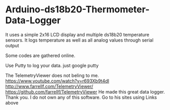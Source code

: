 # Arduino-ds18b20-Thermometer-Data-Logger
It uses a simple 2x16 LCD display and multiple ds18b20 temperature sensors. It logs temperature as well as all analog values through serial output

Some codes are gathered online.

Use Putty to log your data. just google putty

The TelemetryViewer does not beling to me.
https://www.youtube.com/watch?v=r693Xb9t4dI
http://www.farrellf.com/TelemetryViewer/
https://github.com/farrellf/TelemetryViewer
He made this great data logger. Thank you. I do not own any of this software. Go to his sites using Links above
